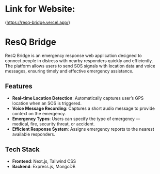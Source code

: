 # Link for Website: 
(https://resq-bridge.vercel.app/)

# ResQ Bridge

ResQ Bridge is an emergency response web application designed to connect people in distress with nearby responders quickly and efficiently. The platform allows users to send SOS signals with location data and voice messages, ensuring timely and effective emergency assistance.

## Features

- **Real-time Location Detection**: Automatically captures user’s GPS location when an SOS is triggered.
- **Voice Message Recording**: Captures a short audio message to provide context on the emergency.
- **Emergency Types**: Users can specify the type of emergency — medical, fire, security threat, or accident.
- **Efficient Response System**: Assigns emergency reports to the nearest available responders.

## Tech Stack

- **Frontend**: Next.js, Tailwind CSS
- **Backend**: Express.js, MongoDB
